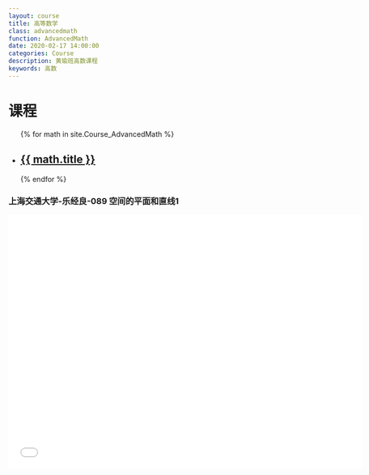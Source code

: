 ```yaml
---
layout: course
title: 高等数学
class: advancedmath
function: AdvancedMath
date: 2020-02-17 14:00:00
categories: Course
description: 黄瑜班高数课程
keywords: 高数
---
```




# 课程

<ul class="listing">
{% for math in site.Course_AdvancedMath %}
    <li class="listing-item"><a href="{{ site.url }}{{ math.url }}">
        <h2>{{ math.title }}</h2> </a></li>
{% endfor %}
</ul>

### 上海交通大学-乐经良-089 空间的平面和直线1

<iframe height="500" width="700" src="//player.bilibili.com/player.html?aid=19027609&cid=31062190&page=89" scrolling="no" border="0" frameborder="no" framespacing="0" allowfullscreen="true"> </iframe>